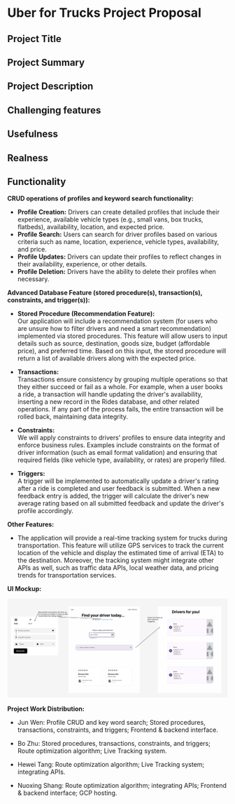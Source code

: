 # Uber for Trucks Project Proposal

## Project Title

## Project Summary

## Project Description

## Challenging features

## Usefulness

## Realness

## Functionality

**CRUD operations of profiles and keyword search functionality:**

- **Profile Creation:** Drivers can create detailed profiles that include their experience, available vehicle types (e.g., small vans, box trucks, flatbeds), availability, location, and expected price.
- **Profile Search:** Users can search for driver profiles based on various criteria such as name, location, experience, vehicle types, availability, and price.
- **Profile Updates:** Drivers can update their profiles to reflect changes in their availability, experience, or other details.
- **Profile Deletion:** Drivers have the ability to delete their profiles when necessary.

**Advanced Database Feature (stored procedure(s), transaction(s), constraints, and trigger(s)):**

- **Stored Procedure (Recommendation Feature):**  
  Our application will include a recommendation system (for users who are unsure how to filter drivers and need a smart recommendation) implemented via stored procedures. This feature will allow users to input details such as source, destination, goods size, budget (affordable price), and preferred time. Based on this input, the stored procedure will return a list of available drivers along with the expected price.

- **Transactions:**  
  Transactions ensure consistency by grouping multiple operations so that they either succeed or fail as a whole. For example, when a user books a ride, a transaction will handle updating the driver's availability, inserting a new record in the Rides database, and other related operations. If any part of the process fails, the entire transaction will be rolled back, maintaining data integrity.

- **Constraints:**  
  We will apply constraints to drivers' profiles to ensure data integrity and enforce business rules. Examples include constraints on the format of driver information (such as email format validation) and ensuring that required fields (like vehicle type, availability, or rates) are properly filled.

- **Triggers:**  
  A trigger will be implemented to automatically update a driver's rating after a ride is completed and user feedback is submitted. When a new feedback entry is added, the trigger will calculate the driver's new average rating based on all submitted feedback and update the driver's profile accordingly.

**Other Features:**

- The application will provide a real-time tracking system for trucks during transportation. This feature will utilize GPS services to track the current location of the vehicle and display the estimated time of arrival (ETA) to the destination. Moreover, the tracking system might integrate other APIs as well, such as traffic data APIs, local weather data, and pricing trends for transportation services.

**UI Mockup:**

![Sample Image](UI_mockup.png)

**Project Work Distribution:**

- Jun Wen: Profile CRUD and key word search; Stored procedures, transactions, constraints, and triggers; Frontend & backend interface.

- Bo Zhu: Stored procedures, transactions, constraints, and triggers; Route optimization algorithm; Live Tracking system.

- Hewei Tang: Route optimization algorithm; Live Tracking system; integrating APIs.

- Nuoxing Shang: Route optimization algorithm; integrating APIs; Frontend & backend interface; GCP hosting.

